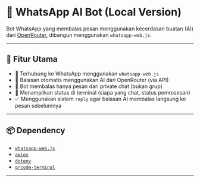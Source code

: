 # 🤖 WhatsApp AI Bot (Local Version)

Bot WhatsApp yang membalas pesan menggunakan kecerdasan buatan (AI) dari [OpenRouter](https://openrouter.ai), dibangun menggunakan `whatsapp-web.js`.

---

## 🔧 Fitur Utama

- 🔌 Terhubung ke WhatsApp menggunakan `whatsapp-web.js`
- 🧠 Balasan otomatis menggunakan AI dari OpenRouter (via API)
- 💬 Bot membalas hanya pesan dari private chat (bukan grup)
- 📎 Menampilkan status di terminal (siapa yang chat, status pemrosesan)
- ✅ Menggunakan sistem `reply` agar balasan AI membalas langsung ke pesan sebelumnya

---

## 📦 Dependency

- [`whatsapp-web.js`](https://github.com/pedroslopez/whatsapp-web.js)
- [`axios`](https://axios-http.com/)
- [`dotenv`](https://www.npmjs.com/package/dotenv)
- [`qrcode-terminal`](https://www.npmjs.com/package/qrcode-terminal)

---
